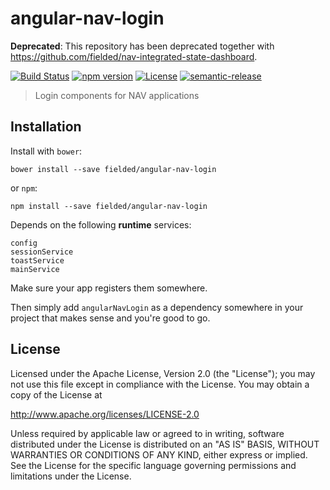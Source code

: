 # angular-nav-login

**Deprecated**: This repository has been deprecated together with https://github.com/fielded/nav-integrated-state-dashboard.

[![Build Status][travis-image]][travis-url]
[![npm version][npm-image]][npm-url]
[![License][license-image]][license-url]
[![semantic-release][semantic-release-image]][semantic-release-url]

[travis-url]: https://travis-ci.org/fielded/angular-nav-login
[travis-image]: https://img.shields.io/travis/fielded/angular-nav-login.svg
[npm-url]: https://www.npmjs.com/package/angular-nav-login
[npm-image]: https://img.shields.io/npm/v/angular-nav-login.svg
[license-url]: https://opensource.org/licenses/Apache-2.0
[license-image]: https://img.shields.io/npm/l/angular-nav-login.svg
[semantic-release-url]: https://github.com/semantic-release/semantic-release
[semantic-release-image]: https://img.shields.io/badge/%20%20%F0%9F%93%A6%F0%9F%9A%80-semantic--release-e10079.svg

> Login components for NAV applications

## Installation

Install with `bower`:

```shell
bower install --save fielded/angular-nav-login
```

or `npm`:

```shell
npm install --save fielded/angular-nav-login
```

Depends on the following **runtime** services:

```
config
sessionService
toastService
mainService
```

Make sure your app registers them somewhere.

Then simply add `angularNavLogin` as a dependency somewhere in your project that makes sense and you're good to go.

## License

Licensed under the Apache License, Version 2.0 (the "License"); you may not use this file except in compliance with the License.  You may obtain a copy of the License at

http://www.apache.org/licenses/LICENSE-2.0

Unless required by applicable law or agreed to in writing, software distributed under the License is distributed on an "AS IS" BASIS, WITHOUT WARRANTIES OR CONDITIONS OF ANY KIND, either express or implied.  See the License for the specific language governing permissions and limitations under the License.
